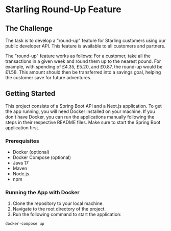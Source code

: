 # Starling Round-Up Feature

## The Challenge

The task is to develop a "round-up" feature for Starling customers using our public developer API. This feature is available to all customers and partners.

The "round-up" feature works as follows: For a customer, take all the transactions in a given week and round them up to the nearest pound. For example, with spending of £4.35, £5.20, and £0.87, the round-up would be £1.58. This amount should then be transferred into a savings goal, helping the customer save for future adventures.

## Getting Started

This project consists of a Spring Boot API and a Next.js application. To get the app running, you will need Docker installed on your machine. If you don't have Docker, you can run the applications manually following the steps in their respective README files. Make sure to start the Spring Boot application first.

### Prerequisites

- Docker (optional)
- Docker Compose (optional)
- Java 17
- Maven
- Node.js
- npm

### Running the App with Docker

1. Clone the repository to your local machine.
2. Navigate to the root directory of the project.
3. Run the following command to start the application:

```bash
docker-compose up
